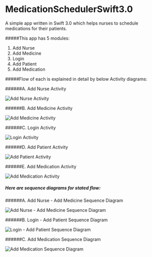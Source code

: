 # MedicationSchedulerSwift3.0
A simple app written in Swift 3.0 which helps nurses to schedule medications for their patients.

#####This app has 5 modules:

1. Add Nurse
2. Add Medicine
3. Login
4. Add Patient
5. Add Medication

#####Flow of each is explained in detail by below Activity diagrams:

######A. Add Nurse Activity

![Add Nurse Activity](https://cloud.githubusercontent.com/assets/959126/18226081/0fde16c2-7220-11e6-867d-84657d0adbfb.png)

######B. Add Medicine Activity

![Add Medicine Activity](https://cloud.githubusercontent.com/assets/959126/18226078/0c3127c6-7220-11e6-8268-ba9b5ef14351.png)

######C. Login Activity

![Login Activity](https://cloud.githubusercontent.com/assets/959126/18226075/049c472a-7220-11e6-8f87-a101cf1e2e5c.png)

######D. Add Patient Activity

![Add Patient Activity](https://cloud.githubusercontent.com/assets/959126/18226082/13490c2c-7220-11e6-9406-ac9c2b2493e9.png)

######E. Add Medication Activity

![Add Medication Activity](https://cloud.githubusercontent.com/assets/959126/18226076/09078eaa-7220-11e6-9746-3c8a5f8fa744.png)

##### Here are  sequence diagrams for stated flow:

######A. Add Nurse - Add Medicine Sequence Diagram

![Add Nurse - Add Medicine Sequence Diagram](https://cloud.githubusercontent.com/assets/959126/18226197/359572b4-7222-11e6-810e-dd7533a15980.png)

######B. Login - Add Patient Sequence Diagram

![Login - Add Patient Sequence Diagram](https://cloud.githubusercontent.com/assets/959126/18226195/31ad356a-7222-11e6-960a-943aca7b5cb4.png)

######C. Add Medication Sequence Diagram

![Add Medication Sequence Diagram](https://cloud.githubusercontent.com/assets/959126/18226196/33570972-7222-11e6-9978-6749d91d367c.png)
